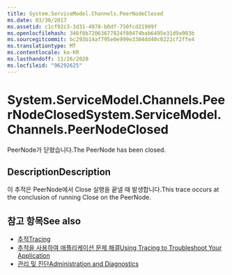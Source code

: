 ```yaml
---
title: System.ServiceModel.Channels.PeerNodeClosed
ms.date: 03/30/2017
ms.assetid: c1cf92c3-3d31-4978-b0df-750fcd21909f
ms.openlocfilehash: 346f8b72063677824f80474bab6495e31d9a903b
ms.sourcegitcommit: bc293b14af795e0e999e3304dd40c0222cf2ffe4
ms.translationtype: MT
ms.contentlocale: ko-KR
ms.lasthandoff: 11/26/2020
ms.locfileid: "96292625"
---
```

# <a name="systemservicemodelchannelspeernodeclosed"></a><span data-ttu-id="b6275-102">System.ServiceModel.Channels.PeerNodeClosed</span><span class="sxs-lookup"><span data-stu-id="b6275-102">System.ServiceModel.Channels.PeerNodeClosed</span></span>

<span data-ttu-id="b6275-103">PeerNode가 닫혔습니다.</span><span class="sxs-lookup"><span data-stu-id="b6275-103">The PeerNode has been closed.</span></span>  
  
## <a name="description"></a><span data-ttu-id="b6275-104">Description</span><span class="sxs-lookup"><span data-stu-id="b6275-104">Description</span></span>  

 <span data-ttu-id="b6275-105">이 추적은 PeerNode에서 Close 실행을 끝낼 때 발생합니다.</span><span class="sxs-lookup"><span data-stu-id="b6275-105">This trace occurs at the conclusion of running Close on the PeerNode.</span></span>  
  
## <a name="see-also"></a><span data-ttu-id="b6275-106">참고 항목</span><span class="sxs-lookup"><span data-stu-id="b6275-106">See also</span></span>

- [<span data-ttu-id="b6275-107">추적</span><span class="sxs-lookup"><span data-stu-id="b6275-107">Tracing</span></span>](index.md)
- [<span data-ttu-id="b6275-108">추적을 사용하여 애플리케이션 문제 해결</span><span class="sxs-lookup"><span data-stu-id="b6275-108">Using Tracing to Troubleshoot Your Application</span></span>](using-tracing-to-troubleshoot-your-application.md)
- [<span data-ttu-id="b6275-109">관리 및 진단</span><span class="sxs-lookup"><span data-stu-id="b6275-109">Administration and Diagnostics</span></span>](../index.md)
